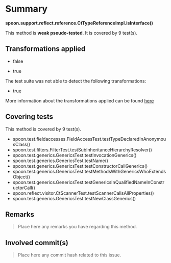 # Summary
**spoon.support.reflect.reference.CtTypeReferenceImpl.isInterface()**

This method is **weak pseudo-tested**.
It is covered by 9 test(s). 


## Transformations applied

- false

- true


The test suite was not able to detect the following transformations:
 * true 


More information about the transformations applied can be found [here](https://github.com/STAMP-project/pitest-descartes)

## Covering tests
This method is covered by 9 test(s).
* spoon.test.fieldaccesses.FieldAccessTest.testTypeDeclaredInAnonymousClass()
* spoon.test.filters.FilterTest.testSubInheritanceHierarchyResolver()
* spoon.test.generics.GenericsTest.testInvocationGenerics()
* spoon.test.generics.GenericsTest.testName()
* spoon.test.generics.GenericsTest.testConstructorCallGenerics()
* spoon.test.generics.GenericsTest.testMethodsWithGenericsWhoExtendsObject()
* spoon.test.generics.GenericsTest.testGenericsInQualifiedNameInConstructorCall()
* spoon.reflect.visitor.CtScannerTest.testScannerCallsAllProperties()
* spoon.test.generics.GenericsTest.testNewClassGenerics()


## Remarks
> Place here any remarks you have regarding this method.

## Involved commit(s)

> Place here any commit hash related to this issue.

